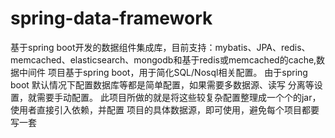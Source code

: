 # spring-data-framework
基于spring boot开发的数据组件集成库，目前支持：mybatis、JPA、redis、memcached、elasticsearch、mongodb和基于redis或memcached的cache,数据中间件 项目基于spring boot，用于简化SQL/Nosql相关配置。 由于spring boot 默认情况下配置数据库等都是简单配置，如果需要多数据源、读写 分离等设置，就需要手动配置。 此项目所做的就是将这些较复杂配置整理成一个个的jar，使用者直接引入依赖，并配置 项目的具体数据源，即可使用，避免每个项目都要写一套
